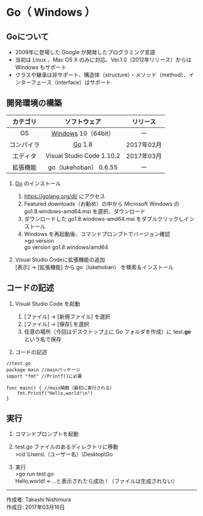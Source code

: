 # Go（ Windows ）

## Goについて

* 2009年に登場した Google が開発したプログラミング言語
* 当初は Linux 、Mac OS X のみに対応、Ver.1.0（2012年リリース）からは Windows もサポート
* クラスや継承は非サポート、構造体（structure）・メソッド（method）、インターフェース（interface）はサポート

## 開発環境の構築

|カテゴリ|ソフトウェア|リリース|
|:--:|:--:|:--:|
|OS|[Windows](https://ja.wikipedia.org/wiki/Microsoft_Windows) 10（64bit）|ー|
|コンパイラ|[Go](http://bit.ly/2lPWKrt) 1.8|2017年02月|
|エディタ|Visual Studio Code 1.10.2|2017年03月|
|拡張機能|go（lukehoban） 0.6.55|ー|

1. [Go](http://bit.ly/2lPWKrt) のインストール  
    1. https://golang.org/dl/ にアクセス
    1. Featured downloads（お勧め）の中から Microsoft Windows の go1.8.windows-amd64.msi を選択、ダウンロード
    1. ダウンロードした go1.8.windows-amd64.msi をダブルクリックしインストール
    1. Windows を再起動後、コマンドプロンプトでバージョン確認  
        \>go version  
        go version go1.8 windows/amd64

1. Visual Studio Codeに拡張機能の追加  
    [表示] → [拡張機能] から go（lukehoban） を検索＆インストール

## コードの記述

1. Visual Studio Code を起動
    1. [ファイル] → [新規ファイル] を選択
    1. [ファイル] → [保存] を選択
    1. 任意の場所（今回はデスクトップ上に Go フォルダを作成）に test<b>.go</b> という名で保存

1. コードの記述
```
//test.go
package main //mainパッケージ
import "fmt" //Printf()に必要

func main() { //main関数（最初に実行される）
    fmt.Printf("Hello,world!\n")
}
```

## 実行

1. コマンドプロンプトを起動

1. test.go ファイルのあるディレクトリに移動  
\>cd \Users\（ユーザー名）\Desktop\Go

1. 実行  
\>go run test.go  
Hello,world! ←…と表示されたら成功！（ファイルは生成されない）

***
作成者: Takashi Nishimura  
作成日: 2017年03月16日